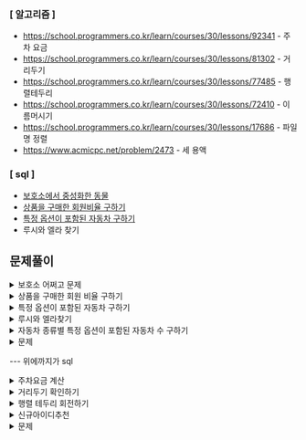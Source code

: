 ### [ 알고리즘 ]
- https://school.programmers.co.kr/learn/courses/30/lessons/92341 - 주차 요금
- https://school.programmers.co.kr/learn/courses/30/lessons/81302 - 거리두기
- https://school.programmers.co.kr/learn/courses/30/lessons/77485 - 행렬테두리
- https://school.programmers.co.kr/learn/courses/30/lessons/72410 - 이름머시기
- https://school.programmers.co.kr/learn/courses/30/lessons/17686 - 파일명 정렬
- https://www.acmicpc.net/problem/2473 - 세 용액

### [ sql ]
- [보호소에서 중성화한 동물](https://school.programmers.co.kr/learn/courses/30/lessons/59045)
- [상품을 구매한 회원비율 구하기](https://school.programmers.co.kr/learn/courses/30/lessons/131534)
- [특정 옵션이 포함된 자동차 구하기](https://school.programmers.co.kr/learn/courses/30/lessons/157343)
- 루시와 엘라 찾기

## 문제풀이

</details>
<details>
  <summary>보호소 어쩌고 문제</summary>
    이 문제는 테이블 a 랑 b에서 <br>
    SEX_UPON_INTAKE와 SEX_UPON_OUTCOME값이 다르기만하면 된다. <br>
    중성화를 했다가 과거로 되돌아갈수는 없으니까..ㅋㅋㅋㅋ<br>
    


</details>
<details>
  <summary>상품을 구매한 회원 비율 구하기</summary>
    USER_INFO 테이블과 ONLINE_SALE 테이블에서 2021년에 가입한 전체 회원들 중 상품을 구매한 회원수와 상품을 구매한 회원의 비율(=2021년에 가입한 회원 중 상품을 구매한 회원수 / 2021년에 가입한 전체 회원 수)을 년, 월 별로 출력하는 SQL문을 작성해주세요. 상품을 구매한 회원의 비율은 소수점 두번째자리에서 반올림하고, 전체 결과는 년을 기준으로 오름차순 정렬해주시고 년이 같다면 월을 기준으로 오름차순 정렬해주세요.
    이 문제는,,, sql 지식을 요한다. 다까먹었다. <br>
    user info 테이블에서 2021년에 가입한 회원의 숫자, <br>
    online_sale 테이블에서 2021년 N월에 구매한 회원의 숫자(user id 중복 가능한 테이블이라서 중복없이 세야함),<br>
    비율은 소수점 두번째에서 반올림,<br>
    결과는 년, 월을 기준으로 오름차순<br>
    오우 어렵다 생각은 되는데 방법을 모르겠어 역시 레벨 5<br>

    정답은 아래와 같다.
    ```

    SELECT DATE_FORMAT(O.SALES_DATE, '%Y') AS YEAR,
            DATE_FORMAT(O.SALES_DATE, '%m') AS MONTH,
            COUNT(DISTINCT U.USER_ID) AS PUCHASED_USERS,
            ROUND(COUNT(DISTINCT U.USER_ID)/(SELECT COUNT(*) FROM USER_INFO WHERE joined LIKE '2021%'), 1) AS PUCHASED_RATIO
    FROM USER_INFO U
    JOIN ONLINE_SALE O
    ON U.USER_ID = O.USER_ID
    WHERE U.JOINED LIKE '2021%'
    GROUP BY YEAR, MONTH
    ORDER BY YEAR, MONTH
    ;
    직접 생각해서 다시하기 
    ```

    여기서 내가 다시 외워야 할것 : DATE_FORMATE, ROUND, LIKE, 두개 열을 정렬하는법 ...
    생각이 잘 안나.. 특히 ROUND

</details>

<details>
  <summary>특정 옵션이 포함된 자동차 구하기</summary>
  LIKE 썼다.

</details>

<details>
  <summary>루시와 엘라찾기</summary>
    IN 이라는게 있군,,, 있을까? 싶었는데 있었음.
    괜히 WHERE NAME LIKE '%Lucy%' or '%Ella%' or '%Pickle%' or '%Rogan%' or '%Sabrina%' or '%Mitty%'
    사람이 머리가 나쁘면 몸이고생의 표본 

</details>
</details>
<details>
  <summary>자동차 종류별 특정 옵션이 포함된 자동차 수 구하기</summary>
  무난 


</details>
</details>
<details>
  <summary>문제</summary>


</details>


--- 위에까지가 sql



<details>
  <summary>주차요금 계산</summary>
    if ) 기본 시간 이하라면, 기본 요금 청구, <br>
    if ) 기본 시간 초과, 기본 요금 + 초과한 시간에 대해 단위 시간 마다 단위 요금을 청구.<br>
      if ) 나눠 떨어지지 않으면, 올림함<br>
    fees : 주차 요금을 나타내는 정수 배열<br>
    records: 자동차의 입/출차 내역을 나타내는 문자 배열<br>
    - 시각을 기준으로 오름차순 정렬<br>
    - IN만 있고, OUT 이 없으면 23:59출차를 기준으로 함<br>
    return : 차랑번호가 작은 자동차부터 청구 요금을 담아서 리턴<br>

    고민)<br>
    1. 어떻게 records를 나누지?<br>
      - 문자열로 저장된 값을 쪼개서 배열을 만들어야할듯<br>
      근데 할줄을 모름
      - 그 다음에, 05:34 와 같은 시간을 그냥 숫자로 만들어버려잇 <br>
    2. 입출차기록 배열을 보고, 차량 번호별로 누적 시간을 찾고, 그에 따른 요금을 계산해서 저장한다. 근데 이게 한번에 가능한거냐... <br>



</details>
<details>
  <summary>거리두기 확인하기</summary>
  - 맨해튼 거리 : 두 테이블 T1, T2가 행렬 (r1, c1), (r2, c2)에 각각 위치하고 있다면, T1, T2 사이의 맨해튼 거리는 |r1 - r2| + |c1 - c2| 입니다.<br>
  - 맨해튼거리 2 이하로 앉지 못함, 단 파티션으로 막혀있는경우 허용 <br>
  - x 가 파티션임<br>
  - 각 대기실별로 거리두기를 지키고 있으면 1을, 한 명이라도 지키지 않고 있으면 0을 배열에 담아 return<br>

  - 풀어보자<br>
  1. 응시자간의 거리를 구한다.<br>
    - 이때, 이 거리가 맨해튼 거리 2초과라면, ok<br>
    - 만약 이 거리가 맨해튼 거리 2이하라면, 안된다.<br>
      - 근데, 이 응시자 사이에 x 가 존재한다면 ok <br>
      - 여기서 의문점, 응시자 사이에 x 는 어떻게 얼만큼 <br>어느위치에 있어야하는거지.. 모르겠어 모르겠다 <br>몰겠다고......~~~~~~~ 무력한 이느낌~~~~~₩<br>
      모르겠네 모르겠느뇽 오라가짜 모르겠다 모르겠어 왜해야하노
      하기싫다 <br>
      

      ```
      places[0][0][0] = "P" 인거겠지? 
      [["POOOP", 
        "OXXOX", 
        "OPXPX", 
        "OOXOX", 
        "POXXP"], 
      ["POOPX", "OXPXP", "PXXXO", "OXXXO", "OOOPP"], 
      ["PXOPX", "OXOXP", "OXPOX", "OXXOP", "PXPOX"], 
      ["OOOXX", "XOOOX", "OOOXX", "OXOOX", "OOOOO"], 
      ["PXPXP", "XPXPX", "PXPXP", "XPXPX", "PXPXP"]]
      ```
</details>
<details>
  <summary>행렬 테두리 회전하기</summary>

  - 문제는 이해함. 근데이제 이걸 어떻게 구현하는냐...막막하다..
  - 뭔가 식을 세우게 되는데 이거 dp 인가.. 
  - 아니면 그 이분탐색 비스무리 그런건가 몰?루

  - 일단 row x columns 로 이루어진 1씩 증가하는 배열을 초기화 해둔다. 
  - queries 의 첫번째 배열 값을 통해 회전하는 값들을 파악한다.
  - (2,2,5,4) 라면 
    (2,2) (2,3) (2,4) <br>
    (3,2)       (3,4) <br>
    (4,2)       (4,4) <br>
    (5,2) (5,3) (5,4) <br>
  - 어....이게 몇칸을 비우는지 어떻게 알지 
    - 가로/2 x 세로/2 이건가.. 어 맞는것같다.  
    - (4-2+1)/2 x (5-2+1)/2= 1 x 2
    - 근데 이걸 인덱스로 어떻게 표현? 
  
  - 회전하는방법?
    - (2,2) 이면 더이상 위쪽 행으로 갈수없고, 왼쪽 열도 갈수없으니까 (2,3) 으로이동
    - (3,2) 이면 왼쪽 열,오른쪽 열 갈수가 없으니까 (2,2)로 이동
    - 그닉가 그건데.. 
      2,2 --> 2,3/ 5,2-->4,2
      아 어려워 미치겠어 몰라 모르겟다.
    - 어우 코테 없는데 가고싶어요 진짜로.........나 할수있나? ㅜㅜㅜ...

</details>
<details>
  <summary>신규아이디추천</summary>
  이거 뭐야..?<br>
  1 -> 7 단계의 과정을 거쳐야하고, 해당하지않으면 <br>건너뛰어야함<br>
  그냥 냅다 해보자<br>

  이거.. 나 진자 아는게 없네 지피티없이,,구글링 없이 <br>풀수는 없는 사람인가 나 <br>
  나 정규 표현식 몰라.......<br>
  ㅜ ㅜ ㅜ <br>
  자괴감 .. max<br>

  구글링을 걍 거의 반이상 의존한..<br>
  이건 파이썬 문법 체크 문제인가요..<br>
  쩝<br>


</details>
<details>
  <summary>문제</summary>


</details>
